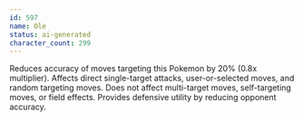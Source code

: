 ```yaml
---
id: 597
name: Ole
status: ai-generated
character_count: 299
---
```


Reduces accuracy of moves targeting this Pokemon by 20% (0.8x multiplier). Affects direct single-target attacks, user-or-selected moves, and random targeting moves. Does not affect multi-target moves, self-targeting moves, or field effects. Provides defensive utility by reducing opponent accuracy.
